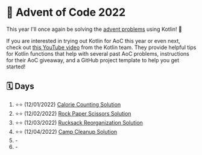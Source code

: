 # :christmas_tree: Advent of Code 2022

This year I'll once again be solving the [advent problems](https://adventofcode.com/) using Kotlin! :clinking_glasses:

If you are interested in trying out Kotlin for AoC this year or even next, check out [this YouTube video](https://youtu.be/6-XSehwRgSY) from the Kotlin team. They provide helpful tips for Kotlin functions that help with several past AoC problems, instructions for their AoC giveaway, and a GitHub project template to help you get started!

## :spiral_calendar: Days

1. :star::star: (12/01/2022) [Calorie Counting Solution](src/main/kotlin/com/github/markaalvaro/advent2022/Day01.kt)
2. :star::star: (12/02/2022) [Rock Paper Scissors Solution](src/main/kotlin/com/github/markaalvaro/advent2022/Day02.kt)
3. :star::star: (12/03/2022) [Rucksack Reorganization Solution](src/main/kotlin/com/github/markaalvaro/advent2022/Day03.kt)
4. :star::star: (12/04/2022) [Camp Cleanup Solution](src/main/kotlin/com/github/markaalvaro/advent2022/Day04.kt)
5. \- 
6. \-
